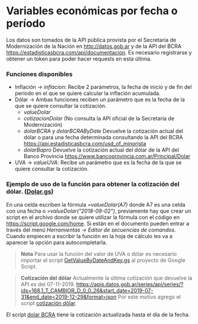 # Variables económicas por fecha o período

Los datos son tomados de la API pública provista por el Secretaria de Modernización de la Nación en http://datos.gob.ar y de la API del BCRA https://estadisticasbcra.com/api/documentacion. Es necesario registrarse y obtener un token para poder hacer requests en esta última.

### Funciones disponibles

* Inflación -> *inflacion*: Recibe 2 parámetros, la fecha de inicio y de fin del período en el que se quiere calcular la inflación acumulada.
* Dólar -> Ambas funciones reciben un parámetro que es la fecha de la que se quiere consultar la cotización.
  * *valueDolar*
  * *cotizacionDolar* (No consulta la API oficial de la Secretaría de Modernización)
  * *dolarBCRA* y *dolarBCRAByDate* Devuelve la cotización actual del dólar o para una fecha determinada consultando la API del BCRA  https://api.estadisticasbcra.com/usd_of_minorista
  * *dolarBapro* Devuelve la cotización actual del dólar de la API del Banco Provincia https://www.bancoprovincia.com.ar/Principal/Dolar
* UVA -> *valueUVA*: Recibe un parámetro que es la fecha de la que se quiere consultar la cotización.

### Ejemplo de uso de la función para obtener la cotización del dólar. ([Dolar.gs](../master/Dolar.gs))
En una celda escriben la fórmula *=valueDolar(A7)* donde A7 es una celda con una fecha o *=valueDolar("2018-09-02")*, previamente hay que crear un script en el archivo donde se quiere utilizar la fórmula con el código en https://script.google.com/home. Si están en el documento pueden entrar a través del menú *Herramientas -> Editor de secuencias de comandos*. Cuando empiecen a escribir la función en la hoja de cálculo les va a aparecer la opción para autocompletarla.

> **Nota**
Para usar la función del valor de UVA o dólar es necesario importar el script [GetValueByDateAndKey.gs](../master/GetValueByDateAndKey.gs) al proyecto de Google Script.

> **Cotización del dólar**
Actualmente la última cotización que devuelve la API es del 07-11-2019. https://apis.datos.gob.ar/series/api/series/?ids=168.1_T_CAMBIOR_D_0_0_26&start_date=2019-07-31&end_date=2019-12-29&format=json
Por este motivo agrego el script [cotización dólar](../master/CotizacionDolar.gs).

El script [dolar BCRA](../master/DolarApiBCRA.gs) tiene la cotización actualizada hasta el día de la fecha.

